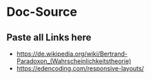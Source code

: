 # Doc-Source

## Paste all Links here

- https://de.wikipedia.org/wiki/Bertrand-Paradoxon_(Wahrscheinlichkeitstheorie)
- https://edencoding.com/responsive-layouts/